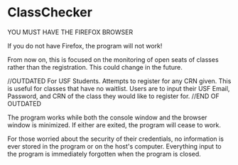 # ClassChecker

YOU MUST HAVE THE FIREFOX BROWSER

If you do not have Firefox, the program will not work!

From now on, this is focused on the monitoring of open seats of classes rather than the registration. This could change in the future.

//OUTDATED
For USF Students. Attempts to register for any CRN given. This is useful for classes that have no waitlist.
Users are to input their USF Email, Password, and CRN of the class they would like to register for. 
//END OF OUTDATED

The program works while both the console window and the browser window is minimized. 
If either are exited, the program will cease to work.

For those worried about the security of their credentials, no information is ever stored in the program or on the host's computer. Everything input to the program is immediately forgotten when the program is closed. 
